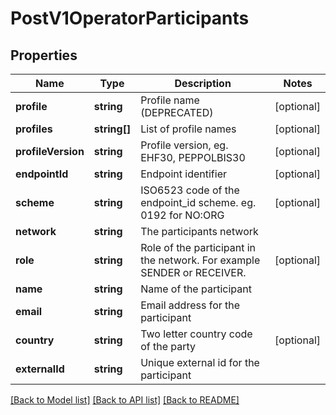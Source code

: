 # PostV1OperatorParticipants

## Properties
Name | Type | Description | Notes
------------ | ------------- | ------------- | -------------
**profile** | **string** | Profile name (DEPRECATED) | [optional] 
**profiles** | **string[]** | List of profile names | [optional] 
**profileVersion** | **string** | Profile version, eg. EHF30, PEPPOLBIS30 | [optional] 
**endpointId** | **string** | Endpoint identifier | [optional] 
**scheme** | **string** | ISO6523 code of the endpoint_id scheme. eg. 0192 for NO:ORG | [optional] 
**network** | **string** | The participants network | 
**role** | **string** | Role of the participant in the network. For example SENDER or RECEIVER. | [optional] 
**name** | **string** | Name of the participant | 
**email** | **string** | Email address for the participant | 
**country** | **string** | Two letter country code of the party | [optional] 
**externalId** | **string** | Unique external id for the participant | 

[[Back to Model list]](../README.md#documentation-for-models) [[Back to API list]](../README.md#documentation-for-api-endpoints) [[Back to README]](../README.md)


